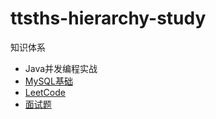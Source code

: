 # ttsths-hierarchy-study
知识体系
- Java并发编程实战
- [MySQL基础](https://github.com/ttsths/MySQL-study)
- [LeetCode](https://github.com/ttsths/leetcode-everyday)
- [面试题](https://github.com/ttsths/ttsths-hierarchy-study/blob/master/Interview%20experience.md)
